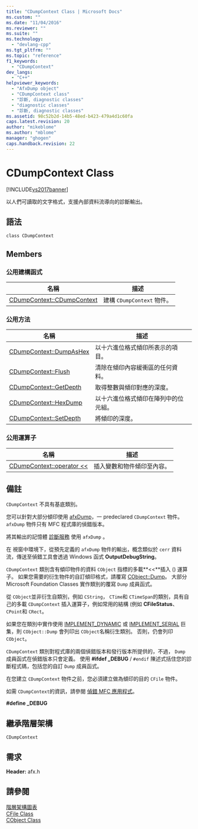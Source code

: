 ```yaml
---
title: "CDumpContext Class | Microsoft Docs"
ms.custom: ""
ms.date: "11/04/2016"
ms.reviewer: ""
ms.suite: ""
ms.technology: 
  - "devlang-cpp"
ms.tgt_pltfrm: ""
ms.topic: "reference"
f1_keywords: 
  - "CDumpContext"
dev_langs: 
  - "C++"
helpviewer_keywords: 
  - "AfxDump object"
  - "CDumpContext class"
  - "診斷, diagnostic classes"
  - "diagnostic classes"
  - "診斷, diagnostic classes"
ms.assetid: 98c52b2d-14b5-48ed-b423-479a4d1c60fa
caps.latest.revision: 20
author: "mikeblome"
ms.author: "mblome"
manager: "ghogen"
caps.handback.revision: 22
---
```

# CDumpContext Class
[!INCLUDE[vs2017banner](../../assembler/inline/includes/vs2017banner.md)]

以人們可讀取的文字格式，支援內部資料流導向的診斷輸出。  
  
## 語法  
  
```  
class CDumpContext  
```  
  
## Members  
  
### 公用建構函式  
  
|名稱|描述|  
|--------|--------|  
|[CDumpContext::CDumpContext](../Topic/CDumpContext::CDumpContext.md)|建構 `CDumpContext` 物件。|  
  
### 公用方法  
  
|名稱|描述|  
|--------|--------|  
|[CDumpContext::DumpAsHex](../Topic/CDumpContext::DumpAsHex.md)|以十六進位格式傾印所表示的項目。|  
|[CDumpContext::Flush](../Topic/CDumpContext::Flush.md)|清除在傾印內容緩衝區的任何資料。|  
|[CDumpContext::GetDepth](../Topic/CDumpContext::GetDepth.md)|取得整數與傾印對應的深度。|  
|[CDumpContext::HexDump](../Topic/CDumpContext::HexDump.md)|以十六進位格式傾印在陣列中的位元組。|  
|[CDumpContext::SetDepth](../Topic/CDumpContext::SetDepth.md)|將傾印的深度。|  
  
### 公用運算子  
  
|名稱|描述|  
|--------|--------|  
|[CDumpContext::operator \<\<](../Topic/CDumpContext::operator%20%3C%3C.md)|插入變數和物件傾印至內容。|  
  
## 備註  
 `CDumpContext` 不具有基底類別。  
  
 您可以針對大部分傾印使用 [afxDump](../Topic/afxDump%20\(CDumpContext%20in%20MFC\).md)，一 predeclared `CDumpContext` 物件。  `afxDump` 物件只有 MFC 程式庫的偵錯版本。  
  
 將其輸出的記憶體 [診斷服務](../../mfc/reference/diagnostic-services.md) 使用 `afxDump` 。  
  
 在  視窗中環境下，從預先定義的 `afxDump` 物件的輸出，概念類似於 `cerr` 資料流，傳送至偵錯工具會透過 Windows 函式 **OutputDebugString**。  
  
 `CDumpContext` 類別含有傾印物件的資料 `CObject` 指標的多載**\<\<**插入 \(\) 運算子。  如果您需要的衍生物件的自訂傾印格式，請覆寫 [CObject::Dump](../Topic/CObject::Dump.md)。  大部分 Microsoft Foundation Classes 實作類別的覆寫 `Dump` 成員函式。  
  
 從 `CObject`並非衍生自類別，例如 `CString`， `CTime`和 `CTimeSpan`的類別，具有自己的多載 `CDumpContext` 插入運算子，例如常用的結構 \(例如 **CFileStatus**、 `CPoint`和 `CRect`。  
  
 如果您在類別中實作使用 [IMPLEMENT\_DYNAMIC](../Topic/IMPLEMENT_DYNAMIC.md) 或 [IMPLEMENT\_SERIAL](../Topic/IMPLEMENT_SERIAL.md) 巨集，則 `CObject::Dump` 會列印出 `CObject`名稱衍生類別。  否則，仍會列印 `CObject`。  
  
 `CDumpContext` 類別對程式庫的兩個偵錯版本和發行版本所提供的，不過， `Dump` 成員函式在偵錯版本只會定義。  使用 **\#ifdef \_DEBUG** \/ `#endif` 陳述式括住您的診斷程式碼，包括您的自訂 `Dump` 成員函式。  
  
 在您建立 `CDumpContext` 物件之前，您必須建立做為傾印的目的 `CFile` 物件。  
  
 如需 `CDumpContext`的資訊，請參閱 [偵錯 MFC 應用程式](../Topic/MFC%20Debugging%20Techniques.md)。  
  
 **\#define \_DEBUG**  
  
## 繼承階層架構  
 `CDumpContext`  
  
## 需求  
 **Header:** afx.h  
  
## 請參閱  
 [階層架構圖表](../../mfc/hierarchy-chart.md)   
 [CFile Class](../../mfc/reference/cfile-class.md)   
 [CObject Class](../../mfc/reference/cobject-class.md)